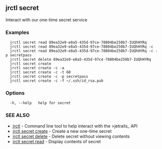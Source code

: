 ## jrctl secret

Interact with our one-time secret service

### Examples

```
  jrctl secret read 89ea32e9-e8a5-435d-97ce-78804be250b7-IUQhHYRq
  jrctl secret read 89ea32e9-e8a5-435d-97ce-78804be250b7-IUQhHYRq -c
  jrctl secret read 89ea32e9-e8a5-435d-97ce-78804be250b7-IUQhHYRq -c -p secretpass
  jrctl secret delete 89ea32e9-e8a5-435d-97ce-78804be250b7-IUQhHYRq
  jrctl secret create
  jrctl secret create -c -a
  jrctl secret create -c -t 60
  jrctl secret create -c -p secretpass
  jrctl secret create -c -f ~/.ssh/id_rsa.pub
```

### Options

```
  -h, --help   help for secret
```

### SEE ALSO

* [jrctl](jrctl.md)	 - Command line tool to help interact with the >jetrails_ API
* [jrctl secret create](jrctl_secret_create.md)	 - Create a new one-time secret
* [jrctl secret delete](jrctl_secret_delete.md)	 - Delete secret without viewing contents
* [jrctl secret read](jrctl_secret_read.md)	 - Display contents of secret

